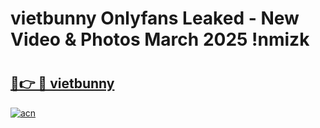 # vietbunny Onlyfans Leaked - New Video & Photos March 2025 !nmizk

# <h2><a href="https://3jl7m3.iuczelnia.edu.pl?title=vietbunny&ref=nmizk">🔗👉 🔴 vietbunny</a></h2>

[![acn](https://github.com/user-attachments/assets/0f9c940e-d8b0-45ae-aac7-cd30a18b3e1c)](https://3jl7m3.iuczelnia.edu.pl?title=vietbunny&ref=nmizk)

